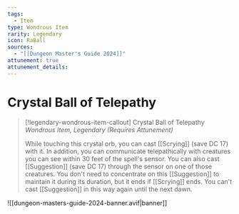 ```yaml
---
tags:
  - Item
type: Wondrous Item
rarity: Legendary
icon: RaBall
sources:
  - "[[Dungeon Master's Guide 2024]]"
attunement: true
attunement_details:
---
```


# Crystal Ball of Telepathy

>[!legendary-wondrous-item-callout] Crystal Ball of Telepathy
>_Wondrous Item, Legendary (Requires Attunement)_
>
>While touching this crystal orb, you can cast [[Scrying]] (save DC 17) with it. In addition, you can communicate telepathically with creatures you can see within 30 feet of the spell's sensor. You can also cast [[Suggestion]] (save DC 17) through the sensor on one of those creatures. You don't need to concentrate on this [[Suggestion]] to maintain it during its duration, but it ends if [[Scrying]] ends. You can't cast [[Suggestion]] in this way again until the next dawn.

![[dungeon-masters-guide-2024-banner.avif|banner]]
